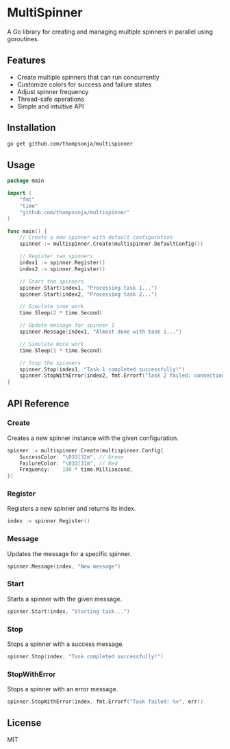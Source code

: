 # MultiSpinner

A Go library for creating and managing multiple spinners in parallel using goroutines.

## Features

- Create multiple spinners that can run concurrently
- Customize colors for success and failure states
- Adjust spinner frequency
- Thread-safe operations
- Simple and intuitive API

## Installation

```bash
go get github.com/thompsonja/multispinner
```

## Usage

```go
package main

import (
    "fmt"
    "time"
    "github.com/thompsonja/multispinner"
)

func main() {
    // Create a new spinner with default configuration
    spinner := multispinner.Create(multispinner.DefaultConfig())

    // Register two spinners
    index1 := spinner.Register()
    index2 := spinner.Register()

    // Start the spinners
    spinner.Start(index1, "Processing task 1...")
    spinner.Start(index2, "Processing task 2...")

    // Simulate some work
    time.Sleep(2 * time.Second)

    // Update message for spinner 1
    spinner.Message(index1, "Almost done with task 1...")

    // Simulate more work
    time.Sleep(1 * time.Second)

    // Stop the spinners
    spinner.Stop(index1, "Task 1 completed successfully!")
    spinner.StopWithError(index2, fmt.Errorf("Task 2 failed: connection timeout"))
}
```

## API Reference

### Create

Creates a new spinner instance with the given configuration.

```go
spinner := multispinner.Create(multispinner.Config{
    SuccessColor: "\033[32m", // Green
    FailureColor: "\033[31m", // Red
    Frequency:    100 * time.Millisecond,
})
```

### Register

Registers a new spinner and returns its index.

```go
index := spinner.Register()
```

### Message

Updates the message for a specific spinner.

```go
spinner.Message(index, "New message")
```

### Start

Starts a spinner with the given message.

```go
spinner.Start(index, "Starting task...")
```

### Stop

Stops a spinner with a success message.

```go
spinner.Stop(index, "Task completed successfully!")
```

### StopWithError

Stops a spinner with an error message.

```go
spinner.StopWithError(index, fmt.Errorf("Task failed: %v", err))
```

## License

MIT
